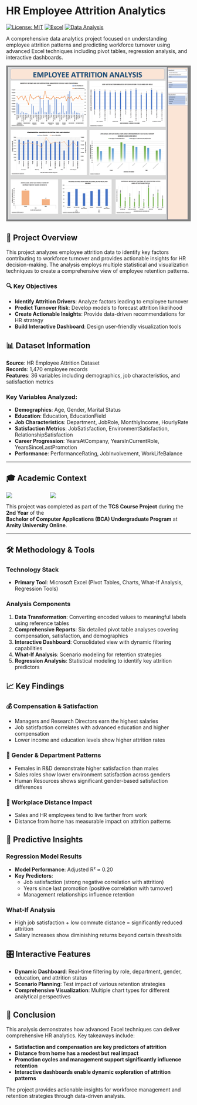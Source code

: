 # HR Employee Attrition Analytics
[![License: MIT](https://img.shields.io/badge/License-MIT-yellow.svg)](https://opensource.org/licenses/MIT)
[![Excel](https://img.shields.io/badge/Excel-217346?style=flat&logo=microsoft-excel&logoColor=white)](https://www.microsoft.com/en-us/microsoft-365/excel)
[![Data Analysis](https://img.shields.io/badge/Data%20Analysis-4285F4?style=flat&logo=google-analytics&logoColor=white)](https://analytics.google.com/)

A comprehensive data analytics project focused on understanding employee attrition patterns and predicting workforce turnover using advanced Excel techniques including pivot tables, regression analysis, and interactive dashboards.

![Dashboard Preview](screenshots/Dashboard_overview.png)

## 🎯 Project Overview

This project analyzes employee attrition data to identify key factors contributing to workforce turnover and provides actionable insights for HR decision-making. The analysis employs multiple statistical and visualization techniques to create a comprehensive view of employee retention patterns.

### 🔍 Key Objectives
- **Identify Attrition Drivers**: Analyze factors leading to employee turnover
- **Predict Turnover Risk**: Develop models to forecast attrition likelihood  
- **Create Actionable Insights**: Provide data-driven recommendations for HR strategy
- **Build Interactive Dashboard**: Design user-friendly visualization tools

## 📊 Dataset Information

**Source**: HR Employee Attrition Dataset  
**Records**: 1,470 employee records  
**Features**: 36 variables including demographics, job characteristics, and satisfaction metrics

### Key Variables Analyzed:
- **Demographics**: Age, Gender, Marital Status
- **Education**: Education, EducationField
- **Job Characteristics**: Department, JobRole, MonthlyIncome, HourlyRate
- **Satisfaction Metrics**: JobSatisfaction, EnvironmentSatisfaction, RelationshipSatisfaction
- **Career Progression**: YearsAtCompany, YearsInCurrentRole, YearsSinceLastPromotion
- **Performance**: PerformanceRating, JobInvolvement, WorkLifeBalance

---

## 🎓 Academic Context

<div style="display: flex; align-items: center; gap: 20px;">
  <img src="https://i.ibb.co/qMTCC89r/tcs-log.png" width="100px" />
  <img src="https://i.ibb.co/6zgXKY0/amity-logo.png" width="100px" />
</div>

This project was completed as part of the **TCS Course Project** during the **2nd Year** of the  
**Bachelor of Computer Applications (BCA) Undergraduate Program** at **Amity University Online**.  


---

## 🛠️ Methodology & Tools

### Technology Stack
- **Primary Tool**: Microsoft Excel (Pivot Tables, Charts, What-If Analysis, Regression Tools)

### Analysis Components
1. **Data Transformation**: Converting encoded values to meaningful labels using reference tables
2. **Comprehensive Reports**: Six detailed pivot table analyses covering compensation, satisfaction, and demographics
3. **Interactive Dashboard**: Consolidated view with dynamic filtering capabilities
4. **What-If Analysis**: Scenario modeling for retention strategies
5. **Regression Analysis**: Statistical modeling to identify key attrition predictors

## 📈 Key Findings

### 💰 Compensation & Satisfaction
- Managers and Research Directors earn the highest salaries
- Job satisfaction correlates with advanced education and higher compensation
- Lower income and education levels show higher attrition rates

### 👥 Gender & Department Patterns
- Females in R&D demonstrate higher satisfaction than males
- Sales roles show lower environment satisfaction across genders
- Human Resources shows significant gender-based satisfaction differences

### 🚗 Workplace Distance Impact
- Sales and HR employees tend to live farther from work
- Distance from home has measurable impact on attrition patterns

## 🔮 Predictive Insights

### Regression Model Results
- **Model Performance**: Adjusted R² ≈ 0.20
- **Key Predictors**: 
  - Job satisfaction (strong negative correlation with attrition)
  - Years since last promotion (positive correlation with turnover)
  - Management relationships influence retention

### What-If Analysis
- High job satisfaction + low commute distance = significantly reduced attrition
- Salary increases show diminishing returns beyond certain thresholds

## 🎛️ Interactive Features

- **Dynamic Dashboard**: Real-time filtering by role, department, gender, education, and attrition status
- **Scenario Planning**: Test impact of various retention strategies
- **Comprehensive Visualization**: Multiple chart types for different analytical perspectives

## 🎯 Conclusion

This analysis demonstrates how advanced Excel techniques can deliver comprehensive HR analytics. Key takeaways include:

- **Satisfaction and compensation are key predictors of attrition**
- **Distance from home has a modest but real impact**
- **Promotion cycles and management support significantly influence retention**
- **Interactive dashboards enable dynamic exploration of attrition patterns**

The project provides actionable insights for workforce management and retention strategies through data-driven analysis.
